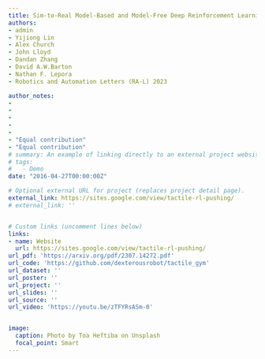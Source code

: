 ```yaml
---
title: Sim-to-Real Model-Based and Model-Free Deep Reinforcement Learning for Tactile Pushing
authors:
- admin
- Yijiong Lin
- Alex Church
- John Lloyd
- Dandan Zhang
- David A.W.Barton
- Nathan F. Lepora
- Robotics and Automation Letters (RA-L) 2023

author_notes:
-
-
-
-
-
- "Equal contribution"
- "Equal contribution"
# summary: An example of linking directly to an external project website using `external_link`.
# tags:
#   - Demo
date: "2016-04-27T00:00:00Z"

# Optional external URL for project (replaces project detail page).
external_link: https://sites.google.com/view/tactile-rl-pushing/
# external_link: ''


# Custom links (uncomment lines below)
links:
- name: Website
  url: https://sites.google.com/view/tactile-rl-pushing/
url_pdf: 'https://arxiv.org/pdf/2307.14272.pdf'
url_code: 'https://github.com/dexterousrobot/tactile_gym'
url_dataset: ''
url_poster: ''
url_project: ''
url_slides: ''
url_source: ''
url_video: 'https://youtu.be/zTFYRsASm-0'


image:
  caption: Photo by Toa Heftiba on Unsplash
  focal_point: Smart
---
```

